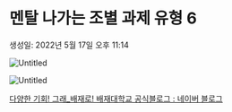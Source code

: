 # 멘탈 나가는 조별 과제 유형 6

생성일: 2022년 5월 17일 오후 11:14

![Untitled](Untitled%202.png)

![Untitled](Untitled%203.png)

[다양한 기회! 그래_배재로! 배재대학교 공식블로그 : 네이버 블로그](https://blog.naver.com/paichaiuniv/221944656670)